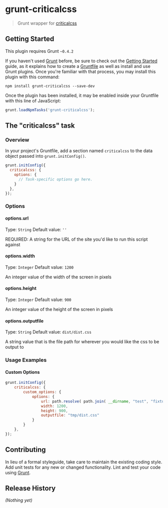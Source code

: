 # grunt-criticalcss

> Grunt wrapper for [criticalcss](https://github.com/filamentgroup/criticalcss)

## Getting Started
This plugin requires Grunt `~0.4.2`

If you haven't used [Grunt](http://gruntjs.com/) before, be sure to check out the [Getting Started](http://gruntjs.com/getting-started) guide, as it explains how to create a [Gruntfile](http://gruntjs.com/sample-gruntfile) as well as install and use Grunt plugins. Once you're familiar with that process, you may install this plugin with this command:

```shell
npm install grunt-criticalcss --save-dev
```

Once the plugin has been installed, it may be enabled inside your Gruntfile with this line of JavaScript:

```js
grunt.loadNpmTasks('grunt-criticalcss');
```

## The "criticalcss" task

### Overview
In your project's Gruntfile, add a section named `criticalcss` to the data object passed into `grunt.initConfig()`.

```js
grunt.initConfig({
  criticalcss: {
    options: {
      // Task-specific options go here.
    }
  },
});
```

### Options

#### options.url
Type: `String`
Default value: `''`

REQUIRED: A string for the URL of the site you'd like to run this script
against

#### options.width
Type: `Integer`
Default value: `1200`

An integer value of the width of the screen in pixels 

#### options.height
Type: `Integer`
Default value: `900`

An integer value of the height of the screen in pixels 

#### options.outputfile
Type: `String`
Default value: `dist/dist.css`

A string value that is the file path for wherever you would like the css
to be output to

### Usage Examples

#### Custom Options

```js
grunt.initConfig({
	criticalcss: {
		custom_options: {
			options: {
				url: path.resolve( path.join( __dirname, "test", "fixtures", "test-site.html" ) ),
				width: 1200,
				height: 900,
				outputfile: "tmp/dist.css"
			}
		}
	},
});
```

## Contributing
In lieu of a formal styleguide, take care to maintain the existing coding style. Add unit tests for any new or changed functionality. Lint and test your code using [Grunt](http://gruntjs.com/).

## Release History
_(Nothing yet)_
